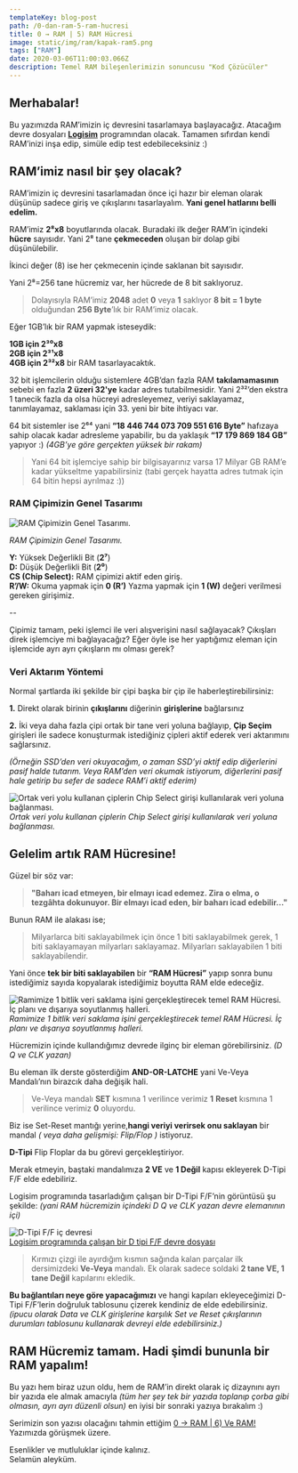 ```yaml
---
templateKey: blog-post
path: /0-dan-ram-5-ram-hucresi
title: 0 → RAM | 5) RAM Hücresi
image: static/img/ram/kapak-ram5.png
tags: ["RAM"]
date: 2020-03-06T11:00:03.066Z
description: Temel RAM bileşenlerimizin sonuncusu "Kod Çözücüler"
---
```

## Merhabalar!

Bu yazımızda RAM’imizin iç devresini tasarlamaya başlayacağız. Atacağım devre dosyaları [**Logisim**](https://sourceforge.net/projects/circuit/) programından olacak. Tamamen sıfırdan kendi RAM’inizi inşa edip, simüle edip test edebileceksiniz :)

## RAM’imiz nasıl bir şey olacak?

RAM’imizin iç devresini tasarlamadan önce içi hazır bir eleman olarak düşünüp sadece giriş ve çıkışlarını tasarlayalım. **Yani genel hatlarını belli edelim.**

RAM’imiz **2⁸x8** boyutlarında olacak. Buradaki ilk değer RAM’in içindeki **hücre** sayısıdır. Yani 2⁸ tane **çekmeceden** oluşan bir dolap gibi düşünülebilir.

İkinci değer (8) ise her çekmecenin içinde saklanan bit sayısıdır.

Yani 2⁸=256 tane hücremiz var, her hücrede de 8 bit saklıyoruz.
> Dolayısıyla RAM’imiz **2048** adet **0** veya **1** saklıyor
**8 bit = 1 byte** olduğundan **256 Byte**’lık bir RAM’imiz olacak.

Eğer 1GB’lık bir RAM yapmak isteseydik:

**1GB için 2³⁰x8**<br>
**2GB için 2³¹x8**<br>
**4GB için 2³²x8**
bir RAM tasarlayacaktık.

32 bit işlemcilerin olduğu sistemlere 4GB’dan fazla RAM **takılamamasının** sebebi en fazla **2 üzeri 32'ye** kadar adres tutabilmesidir. Yani 2³²’den ekstra 1 tanecik fazla da olsa hücreyi adresleyemez, veriyi saklayamaz, tanımlayamaz, saklaması için 33. yeni bir bite ihtiyacı var.

64 bit sistemler ise 2⁶⁴ yani **“18 446 744 073 709 551 616 Byte”** hafızaya sahip olacak kadar adresleme yapabilir, bu da yaklaşık **“17 179 869 184 GB”** yapıyor :) *(4GB’ye göre gerçekten yüksek bir rakam)*
> Yani 64 bit işlemciye sahip bir bilgisayarınız varsa 17 Milyar GB RAM’e kadar yükseltme yapabilirsiniz (tabi gerçek hayatta adres tutmak için 64 bitin hepsi ayrılmaz :))
### RAM Çipimizin Genel Tasarımı

![RAM Çipimizin Genel Tasarımı.](static/img/ram/ram-chip.png)

*RAM Çipimizin Genel Tasarımı.*

**Y:** Yüksek Değerlikli Bit (**2⁷**)<br>
**D:** Düşük Değerlikli Bit (**2⁰**)<br>
**CS (Chip Select):** RAM çipimizi aktif eden giriş.<br>
**R’/W:** Okuma yapmak için **0 (R’)** Yazma yapmak için **1 (W)** değeri verilmesi gereken girişimiz.

--

Çipimiz tamam, peki işlemci ile veri alışverişini nasıl sağlayacak? Çıkışları direk işlemciye mi bağlayacağız? Eğer öyle ise her yaptığımız eleman için işlemcide ayrı ayrı çıkışların mı olması gerek?

### Veri Aktarım Yöntemi

Normal şartlarda iki şekilde bir çipi başka bir çip ile haberleştirebilirsiniz:

**1.** Direkt olarak birinin **çıkışlarını** diğerinin **girişlerine** bağlarsınız

**2.** İki veya daha fazla çipi ortak bir tane veri yoluna bağlayıp, **Çip Seçim** girişleri ile sadece konuşturmak istediğiniz çipleri aktif ederek veri aktarımını sağlarsınız.

*(Örneğin SSD’den veri okuyacağım, o zaman SSD’yi aktif edip diğerlerini pasif halde tutarım. Veya RAM’den veri okumak istiyorum, diğerlerini pasif hale getirip bu sefer de sadece RAM’i aktif ederim)*

![Ortak veri yolu kullanan çiplerin Chip Select girişi kullanılarak veri yoluna bağlanması.](static/img/ram/common-data-bus.gif)
<br>*Ortak veri yolu kullanan çiplerin Chip Select girişi kullanılarak veri yoluna bağlanması.*

## Gelelim artık RAM Hücresine!

Güzel bir söz var:
> **"Baharı icad etmeyen, bir elmayı icad edemez. Zira o elma, o tezgâhta dokunuyor. Bir elmayı icad eden, bir baharı icad edebilir…"**

Bunun RAM ile alakası ise;
> Milyarlarca biti saklayabilmek için önce 1 biti saklayabilmek gerek,
1 biti saklayamayan milyarları saklayamaz.
Milyarları saklayabilen 1 biti saklayabilendir.

Yani önce **tek bir biti saklayabilen** bir **“RAM Hücresi”** yapıp sonra bunu istediğimiz sayıda kopyalarak istediğimiz boyutta RAM elde edeceğiz.

![Ramimize 1 bitlik veri saklama işini gerçekleştirecek temel RAM Hücresi. İç planı ve dışarıya soyutlanmış halleri.](static/img/ram/ram-cell.gif)
<br> *Ramimize 1 bitlik veri saklama işini gerçekleştirecek temel RAM Hücresi. İç planı ve dışarıya soyutlanmış halleri.*

Hücremizin içinde kullandığımız devrede ilginç bir eleman görebilirsiniz. *(D Q ve CLK yazan)*

Bu eleman ilk derste gösterdiğim **AND-OR-LATCHE** yani Ve-Veya Mandalı’nın birazcık daha değişik hali.
> Ve-Veya mandalı **SET** kısmına 1 verilince verimiz **1**
**Reset** kısmına 1 verilince verimiz **0** oluyordu.

Biz ise Set-Reset mantığı yerine,**hangi veriyi verirsek onu saklayan** bir mandal *( veya daha gelişmişi: Flip/Flop )* istiyoruz.

**D-Tipi** Flip Floplar da bu görevi gerçekleştiriyor.

Merak etmeyin, baştaki mandalımıza **2 VE** ve **1 Değil** kapısı ekleyerek D-Tipi F/F elde edebiliriz.

Logisim programında tasarladığım çalışan bir D-Tipi F/F’nin görüntüsü şu şekilde: *(yani RAM hücremizin içindeki D Q ve CLK yazan devre elemanının içi)*

![D-Tipi F/F iç devresi](static/img/ram/logisim-d-ff.png) <br>
[Logisim programında çalışan bir D tipi F/F devre dosyası](https://shorturl.at/kyDOY)
> Kırmızı çizgi ile ayırdığım kısmın sağında kalan parçalar ilk dersimizdeki **Ve-Veya** mandalı. Ek olarak sadece soldaki **2 tane VE, 1 tane Değil** kapılarını ekledik.

**Bu bağlantıları neye göre yapacağımızı** ve hangi kapıları ekleyeceğimizi D-Tipi F/F’lerin doğruluk tablosunu çizerek kendiniz de elde edebilirsiniz. *(ipucu olarak Data ve CLK girişlerine karşılık Set ve Reset çıkışlarının durumları tablosunu kullanarak devreyi elde edebilirsiniz.)*

## RAM Hücremiz tamam. Hadi şimdi bununla bir RAM yapalım!

Bu yazı hem biraz uzun oldu, hem de RAM’in direkt olarak iç dizaynını ayrı bir yazıda ele almak amacıyla *(tüm her şey tek bir yazıda toplanıp çorba gibi olmasın, ayrı ayrı düzenli olsun)* en iyisi bir sonraki yazıya bırakalım :)

Serimizin son yazısı olacağını tahmin ettiğim [0 → RAM | 6) Ve RAM!](0-dan-ram-6-ve-ram) Yazımızda görüşmek üzere.

Esenlikler ve mutluluklar içinde kalınız.<br>
Selamün aleyküm.